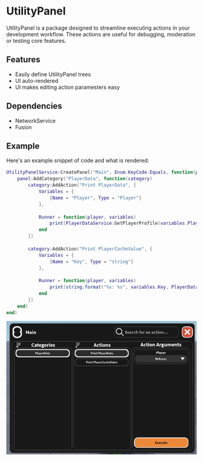 # UtilityPanel

UtilityPanel is a package designed to streamline executing actions in your development workflow.  These actions
are useful for debugging, moderation or testing core features.

## Features
* Easily define UtilityPanel trees
* UI auto-rendered
* UI makes editing action paramesters easy

## Dependencies
* NetworkService
* Fusion

## Example

Here's an example snippet of code and what is rendered:
```lua
UtilityPanelService:CreatePanel("Main", Enum.KeyCode.Equals, function(panel)
	panel:AddCategory("PlayerData", function(category)
		category:AddAction("Print PlayerData", {
			Variables = {
				{Name = "Player", Type = "Player"}
			},

			Runner = function(player, variables)
				print(PlayerDataService:GetPlayerProfile(variables.Player):GetMutableData())
			end
		})

		category:AddAction("Print PlayerCacheValue", {
			Variables = {
				{Name = "Key", Type = "string"}
			},

			Runner = function(player, variables)
				print(string.format("%s: %s", variables.Key, PlayerDataService:GetCacheValue(player, variables.Key)))
			end
		})
	end)
end)
```

![Example](./.img/UtilityPanel.png)